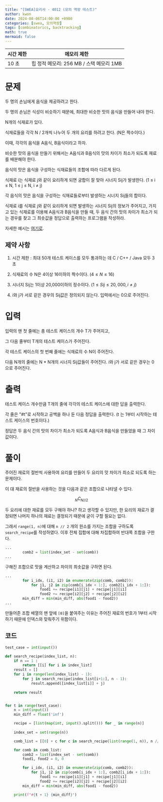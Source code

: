 ```yaml
---
title: "[SWEA]요리사 - 4012 (모의 역량 테스트)"
author: kwon
date: 2024-08-06T14:00:00 +0900
categories: [swea, 모의역량]
tags: [combinatorics, backtracking]
math: true
mermaid: false
---
```


| 시간 제한 | 메모리 제한 |
| --- | --- |
| 10 초 | 힙 정적 메모리: 256 MB / 스택 메모리 1MB |

# 문제


두 명의 손님에게 음식을 제공하려고 한다.

두 명의 손님은 식성이 비슷하기 때문에, 최대한 비슷한 맛의 음식을 만들어 내야 한다.

N개의 식재료가 있다.

식재료들을 각각 N / 2개씩 나누어 두 개의 요리를 하려고 한다. (N은 짝수이다.)

이때, 각각의 음식을 A음식, B음식이라고 하자.

비슷한 맛의 음식을 만들기 위해서는 A음식과 B음식의 맛의 차이가 최소가 되도록 재료를 배분해야 한다.

음식의 맛은 음식을 구성하는 식재료들의 조합에 따라 다르게 된다.

 

식재료 i는 식재료 j와 같이 요리하게 되면 궁합이 잘 맞아 시너지 Sij가 발생한다. (1 ≤ i ≤ N, 1 ≤ j ≤ N, i ≠ j)

각 음식의 맛은 음식을 구성하는 식재료들로부터 발생하는 시너지 Sij들의 합이다.

 

식재료 i를 식재료 j와 같이 요리하게 되면 발생하는 시너지 Sij의 정보가 주어지고, 가지고 있는 식재료를 이용해 A음식과 B음식을 만들 때, 두 음식 간의 맛의 차이가 최소가 되는 경우를 찾고 그 최솟값을 정답으로 출력하는 프로그램을 작성하라.

 
자세한 예시는 [여기로](https://swexpertacademy.com/main/talk/solvingClub/problemView.do?solveclubId=AZC_w6Z6yygDFAQW&contestProbId=AWIeUtVakTMDFAVH&probBoxId=AZDJUP6q-fgDFAVs&type=PROBLEM&problemBoxTitle=2d_recommend&problemBoxCnt=2&&&&&&).

## 제약 사항

1. 시간 제한 : 최대 50개 테스트 케이스를 모두 통과하는 데 C / C++ / Java 모두 3초

2. 식재료의 수 N은 4이상 16이하의 짝수이다. $(4 ≤ N ≤ 16)$

3. 시너지 Sij는 1이상 20,000이하의 정수이다. $(1 ≤ Sij ≤ 20,000, i ≠ j)$

4. i와 j가 서로 같은 경우의 Sij값은 정의되지 않는다. 입력에서는 0으로 주어진다.

# 입력

입력의 맨 첫 줄에는 총 테스트 케이스의 개수 T가 주어지고,

그 다음 줄부터 T개의 테스트 케이스가 주어진다.

각 테스트 케이스의 첫 번째 줄에는 식재료의 수 N이 주어진다.

다음 N개의 줄에는 N * N개의 시너지 Sij값들이 주어진다. i와 j가 서로 같은 경우는 0으로 주어진다.

# 출력

테스트 케이스 개수만큼 T개의 줄에 각각의 테스트 케이스에 대한 답을 출력한다.

각 줄은 "#t"로 시작하고 공백을 하나 둔 다음 정답을 출력한다. (t 는 1부터 시작하는 테스트 케이스의 번호이다.)

정답은 두 음식 간의 맛의 차이가 최소가 되도록 A음식과 B음식을 만들었을 때 그 차이 값이다.

# 풀이

주어진 재료의 절반씩 사용하여 요리를 만들어 두 요리의 맛 차이가 최소로 되도록 하는 문제이다.

이 댸 재료의 절반을 사용하는 것을 다음과 같은 조합으로 나타낼 수 있다.

$$
_NC_{N//2}
$$

두 요리에 대한 재료를 모두 구해야 하나? 하고 생각할 수 있지만, 한 요리의 재료가 결정되면 나머지 하나의 재료는 결정되기 때문에 굳이 구할 필요는 없다.     

그래서 `range(1, n)`에 대해 `n // 2` 개의 원소를 가지는 조합을 구하도록 `search_recipe`를 작성하였다. 이후 전체 집합에 대해 차집합하여 반대쪽 조합을 구한다.

```py
...
        comb2 = list(index_set - set(comb))
...
```

구해진 조합으로 맛을 계산하고 차이의 최솟값을 구하면 된다.

```py
...
        for i_idx, (i1, i2) in enumerate(zip(comb, comb2)):
            for j1, j2 in zip(comb[i_idx + 1:], comb2[i_idx + 1:]):
                food1 += recipe[i1][j1] + recipe[j1][i1]
                food2 += recipe[i2][j2] + recipe[j2][i2]
        min_diff = min(min_diff, abs(food1 - food2))
...
```

만들어준 조합 배열의 맨 앞에 `[0]`을 붙여주는 이유는 주어진 재료의 번호가 1부터 시작하기 때문에 인덱스와 맞춰주기 위함이다.

## 코드

```py
test_case = int(input())

def search_recipe(index_list, n):
    if n == 1 :
        return [[i] for i in index_list]
    result = []
    for i in range(len(index_list) - 1):
        for j in search_recipe(index_list[i+1:], n - 1):
            result.append([index_list[i]] + j)
    
    return result


for t in range(test_case):
    n = int(input())
    min_diff = float('inf')

    recipe = [list(map(int, input().split())) for _ in range(n)]
    
    index_set = set(range(n))

    comb_list = [[0] + c for c in search_recipe(list(range(1, n)), n // 2 - 1)]

    for comb in comb_list:
        comb2 = list(index_set - set(comb))
        food1, food2 = 0, 0

        for i_idx, (i1, i2) in enumerate(zip(comb, comb2)):
            for j1, j2 in zip(comb[i_idx + 1:], comb2[i_idx + 1:]):
                food1 += recipe[i1][j1] + recipe[j1][i1]
                food2 += recipe[i2][j2] + recipe[j2][i2]
        min_diff = min(min_diff, abs(food1 - food2))

    print(f"#{t + 1} {min_diff}")
```